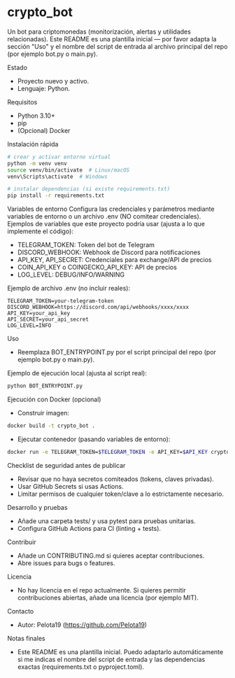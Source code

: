 # crypto_bot

Un bot para criptomonedas (monitorización, alertas y utilidades relacionadas). Este README es una plantilla inicial — por favor adapta la sección "Uso" y el nombre del script de entrada al archivo principal del repo (por ejemplo bot.py o main.py).

Estado
- Proyecto nuevo y activo.
- Lenguaje: Python.

Requisitos
- Python 3.10+
- pip
- (Opcional) Docker

Instalación rápida
```bash
# crear y activar entorno virtual
python -m venv venv
source venv/bin/activate  # Linux/macOS
venv\Scripts\activate  # Windows

# instalar dependencias (si existe requirements.txt)
pip install -r requirements.txt
```

Variables de entorno
Configura las credenciales y parámetros mediante variables de entorno o un archivo .env (NO comitear credenciales). Ejemplos de variables que este proyecto podría usar (ajusta a lo que implemente el código):

- TELEGRAM_TOKEN: Token del bot de Telegram
- DISCORD_WEBHOOK: Webhook de Discord para notificaciones
- API_KEY, API_SECRET: Credenciales para exchange/API de precios
- COIN_API_KEY o COINGECKO_API_KEY: API de precios
- LOG_LEVEL: DEBUG/INFO/WARNING

Ejemplo de archivo .env (no incluir reales):
```env
TELEGRAM_TOKEN=your-telegram-token
DISCORD_WEBHOOK=https://discord.com/api/webhooks/xxxx/xxxx
API_KEY=your_api_key
API_SECRET=your_api_secret
LOG_LEVEL=INFO
```

Uso
- Reemplaza BOT_ENTRYPOINT.py por el script principal del repo (por ejemplo bot.py o main.py).

Ejemplo de ejecución local (ajusta al script real):
```bash
python BOT_ENTRYPOINT.py
```

Ejecución con Docker (opcional)
- Construir imagen:
```bash
docker build -t crypto_bot .
```
- Ejecutar contenedor (pasando variables de entorno):
```bash
docker run -e TELEGRAM_TOKEN=$TELEGRAM_TOKEN -e API_KEY=$API_KEY crypto_bot
```

Checklist de seguridad antes de publicar
- Revisar que no haya secretos comiteados (tokens, claves privadas).
- Usar GitHub Secrets si usas Actions.
- Limitar permisos de cualquier token/clave a lo estrictamente necesario.

Desarrollo y pruebas
- Añade una carpeta tests/ y usa pytest para pruebas unitarias.
- Configura GitHub Actions para CI (linting + tests).

Contribuir
- Añade un CONTRIBUTING.md si quieres aceptar contribuciones.
- Abre issues para bugs o features.

Licencia
- No hay licencia en el repo actualmente. Si quieres permitir contribuciones abiertas, añade una licencia (por ejemplo MIT).

Contacto
- Autor: Pelota19 (https://github.com/Pelota19)

Notas finales
- Este README es una plantilla inicial. Puedo adaptarlo automáticamente si me indicas el nombre del script de entrada y las dependencias exactas (requirements.txt o pyproject.toml).